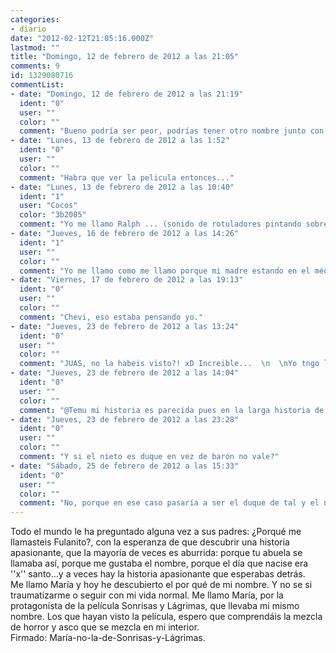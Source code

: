 ```yaml
---
categories:
- diario
date: "2012-02-12T21:05:16.000Z"
lastmod: ""
title: "Domingo, 12 de febrero de 2012 a las 21:05"
comments: 9
id: 1329080716
commentList:
- date: "Domingo, 12 de febrero de 2012 a las 21:19"
  ident: "0"
  user: ""
  color: ""
  comment: "Bueno podría ser peor, podrías tener otro nombre junto con el de María algo tipo María del carmen o María Dolores, en mi caso mi nombre me gusta, pero hay gente que por culpa de un segundo nombre se le jode."
- date: "Lunes, 13 de febrero de 2012 a las 1:52"
  ident: "0"
  user: ""
  color: ""
  comment: "Habra que ver la pelicula entonces..."
- date: "Lunes, 13 de febrero de 2012 a las 10:40"
  ident: "1"
  user: "Cocos"
  color: "3b2085"
  comment: "Yo me llamo Ralph ... (sonido de rotuladores pintando sobre la cara)"
- date: "Jueves, 16 de febrero de 2012 a las 14:26"
  ident: "1"
  user: ""
  color: ""
  comment: "Yo me llamo como me llamo porque mi madre estando en el médico oyó por megafonía \"Sandra Herrero pase a la sala 12\" le gustó y me puso Sandra. A falta de dos meses para que naciera."
- date: "Viernes, 17 de febrero de 2012 a las 19:13"
  ident: "0"
  user: ""
  color: ""
  comment: "Chevi, eso estaba pensando yo."
- date: "Jueves, 23 de febrero de 2012 a las 13:24"
  ident: "0"
  user: ""
  color: ""
  comment: "JUAS, no la habeis visto?! xD Increible...  \n  \nYo tngo los nombrse de mis abuelos, igual q mi hermanastro el de los suyos. Al mismo tiempo tngo el nombre de mi padre, por lo q tmb el tiene el del suyo ..."
- date: "Jueves, 23 de febrero de 2012 a las 14:04"
  ident: "0"
  user: ""
  color: ""
  comment: "@Temu mi historia es parecida pues en la larga historia de la familia anonimus mi nombre se transfiere al de un nieto barón, mi abuelo se llamaba como yo y así sucesivamente."
- date: "Jueves, 23 de febrero de 2012 a las 23:28"
  ident: "0"
  user: ""
  color: ""
  comment: "Y si el nieto es duque en vez de barón no vale?"
- date: "Sábado, 25 de febrero de 2012 a las 15:33"
  ident: "0"
  user: ""
  color: ""
  comment: "No, porque en ese caso pasaría a ser el duque de tal y el nombre ya no sería el mismo."
---
```


Todo el mundo le ha preguntado alguna vez a sus padres: ¿Porqué me llamasteis Fulanito?, con la esperanza de que descubrir una historia apasionante, que la mayoría de veces es aburrida: porque tu abuela se llamaba así, porque me gustaba el nombre, porque el día que nacise era \'\'x\'\' santo...y a veces hay la historia apasionante que esperabas detrás.  
Me llamo María y hoy he descubierto el por qué de mi nombre. Y no se si traumatizarme o seguir con mi vida normal. Me llamo María, por la protagonista de la película Sonrisas y Lágrimas, que llevaba mi mismo nombre. Los que hayan visto la película, espero que comprendáis la mezcla de horror y asco que se mezcla en mi interior.  
Firmado: María-no-la-de-Sonrisas-y-Lágrimas.